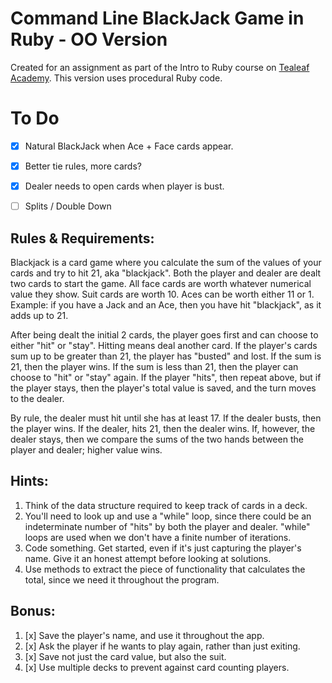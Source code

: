 # Command Line BlackJack Game in Ruby - OO Version

Created for an assignment as part of the Intro to Ruby course on [Tealeaf Academy](https://www.gotealeaf.com/). This version uses procedural Ruby code.

# To Do
- [X] Natural BlackJack when Ace + Face cards appear.
- [X] Better tie rules, more cards?
- [X] Dealer needs to open cards when player is bust.
- [ ] Splits / Double Down


## Rules & Requirements:

Blackjack is a card game where you calculate the sum of the values of your cards and try to hit 21, aka "blackjack". Both the player and dealer are dealt two cards to start the game. All face cards are worth whatever numerical value they show. Suit cards are worth 10. Aces can be worth either 11 or 1. Example: if you have a Jack and an Ace, then you have hit "blackjack", as it adds up to 21.

After being dealt the initial 2 cards, the player goes first and can choose to either "hit" or "stay". Hitting means deal another card. If the player's cards sum up to be greater than 21, the player has "busted" and lost. If the sum is 21, then the player wins. If the sum is less than 21, then the player can choose to "hit" or "stay" again. If the player "hits", then repeat above, but if the player stays, then the player's total value is saved, and the turn moves to the dealer.

By rule, the dealer must hit until she has at least 17. If the dealer busts, then the player wins. If the dealer, hits 21, then the dealer wins. If, however, the dealer stays, then we compare the sums of the two hands between the player and dealer; higher value wins.

## Hints:
1. Think of the data structure required to keep track of cards in a deck.
2. You'll need to look up and use a "while" loop, since there could be an indeterminate number of "hits" by both the player and dealer. "while" loops are used when we don't have a finite number of iterations.
3. Code something. Get started, even if it's just capturing the player's name. Give it an honest attempt before looking at solutions.
4. Use methods to extract the piece of functionality that calculates the total, since we need it throughout the program.

## Bonus:
1. [x] Save the player's name, and use it throughout the app.
2. [x] Ask the player if he wants to play again, rather than just exiting.
3. [x] Save not just the card value, but also the suit.
4. [x] Use multiple decks to prevent against card counting players.
